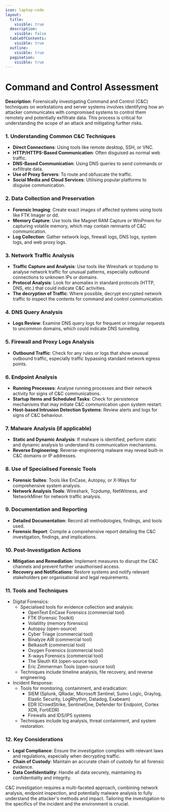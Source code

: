 ```yaml
---
icon: laptop-code
layout:
  title:
    visible: true
  description:
    visible: false
  tableOfContents:
    visible: true
  outline:
    visible: true
  pagination:
    visible: true
---
```


# Command and Control Assessment

**Description**: Forensically investigating Command and Control (C\&C) techniques on workstations and server systems involves identifying how an attacker communicates with compromised systems to control them remotely and potentially exfiltrate data. This process is critical for understanding the scope of an attack and mitigating further risks.

### **1. Understanding Common C\&C Techniques**

* **Direct Connections**: Using tools like remote desktop, SSH, or VNC.
* **HTTP/HTTPS-Based Communication**: Often disguised as normal web traffic.
* **DNS-Based Communication**: Using DNS queries to send commands or exfiltrate data.
* **Use of Proxy Servers**: To route and obfuscate the traffic.
* **Social Media and Cloud Services**: Utilising popular platforms to disguise communication.

### **2. Data Collection and Preservation**

* **Forensic Imaging**: Create exact images of affected systems using tools like FTK Imager or dd.
* **Memory Capture**: Use tools like Magnet RAM Capture or WinPmem for capturing volatile memory, which may contain remnants of C\&C communication.
* **Log Collection**: Gather network logs, firewall logs, DNS logs, system logs, and web proxy logs.

### **3. Network Traffic Analysis**

* **Traffic Capture and Analysis**: Use tools like Wireshark or tcpdump to analyse network traffic for unusual patterns, especially outbound connections to unknown IPs or domains.
* **Protocol Analysis**: Look for anomalies in standard protocols (HTTP, DNS, etc.) that could indicate C\&C activities.
* **The decryption of Traffic**: Where possible, decrypt encrypted network traffic to inspect the contents for command and control communication.

### **4. DNS Query Analysis**

* **Logs Review**: Examine DNS query logs for frequent or irregular requests to uncommon domains, which could indicate DNS tunnelling.

### **5. Firewall and Proxy Logs Analysis**

* **Outbound Traffic**: Check for any rules or logs that show unusual outbound traffic, especially traffic bypassing standard network egress points.

### **6. Endpoint Analysis**

* **Running Processes**: Analyse running processes and their network activity for signs of C\&C communications.
* **Startup Items and Scheduled Tasks**: Check for persistence mechanisms that may initiate C\&C communication upon system restart.
* **Host-based Intrusion Detection Systems**: Review alerts and logs for signs of C\&C behaviour.

### **7. Malware Analysis (if applicable)**

* **Static and Dynamic Analysis**: If malware is identified, perform static and dynamic analysis to understand its communication mechanisms.
* **Reverse Engineering**: Reverse-engineering malware may reveal built-in C\&C domains or IP addresses.

### **8. Use of Specialised Forensic Tools**

* **Forensic Suites**: Tools like EnCase, Autopsy, or X-Ways for comprehensive system analysis.
* **Network Analysis Tools**: Wireshark, Tcpdump, NetWitness, and NetworkMiner for network traffic analysis.

### **9. Documentation and Reporting**

* **Detailed Documentation**: Record all methodologies, findings, and tools used.
* **Forensic Report**: Compile a comprehensive report detailing the C\&C investigation, findings, and implications.

### **10. Post-Investigation Actions**

* **Mitigation and Remediation**: Implement measures to disrupt the C\&C channels and prevent further unauthorised access.
* **Recovery and Notifications**: Restore systems and notify relevant stakeholders per organisational and legal requirements.

### **11.** Tools and Techniques

* Digital Forensics:
  * Specialised tools for evidence collection and analysis:
    * OpenText EnCase Forensics (commercial tool)
    * FTK (Forensic Toolkit)
    * Volatility (memory forensics)
    * Autopsy (open-source)
    * Cyber Triage (commercial tool)
    * Binalyze AIR (commercial tool)
    * Belkasoft (commercial tool)
    * Oxygen Forensics (commercial tool)
    * X-ways Forensics (commercial tool)
    * The Sleuth Kit (open-source tool)
    * Eric Zimmerman Tools (open-source tool)
  * Techniques include timeline analysis, file recovery, and reverse engineering.
* Incident Response:
  * Tools for monitoring, containment, and eradication:
    * SIEM (Splunk, QRadar, Microsoft Sentinel, Sumo Logic, Graylog, Elastic Security, LogRhythm, Datadog, Exabeam)
    * EDR (CrowdStrike, SentinelOne, Defender for Endpoint, Cortex XDR, FortiEDR)
    * Firewalls and IDS/IPS systems
  * Techniques include log analysis, threat containment, and system restoration.

### **12. Key Considerations**

* **Legal Compliance**: Ensure the investigation complies with relevant laws and regulations, especially when decrypting traffic.
* **Chain of Custody**: Maintain an accurate chain of custody for all forensic evidence.
* **Data Confidentiality**: Handle all data securely, maintaining its confidentiality and integrity.

C\&C investigation requires a multi-faceted approach, combining network analysis, endpoint inspection, and potentially malware analysis to fully understand the attacker's methods and impact. Tailoring the investigation to the specifics of the incident and the environment is crucial.
